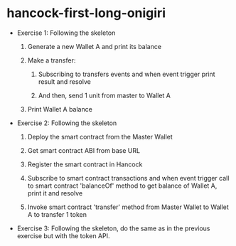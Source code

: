 # hancock-first-long-onigiri

* Exercise 1: Following the skeleton

   1. Generate a new Wallet A and print its balance
   
   2. Make a transfer:
      
      1. Subscribing to transfers events and when event trigger print result and resolve  
    
      3. And then, send 1 unit from master to Wallet A
   
   4. Print Wallet A balance
   
* Exercise 2: Following the skeleton
  
  1. Deploy the smart contract from the Master Wallet
  
  2. Get smart contract ABI from base URL
  
  3. Register the smart contract in Hancock
  
  4. Subscribe to smart contract transactions and when event trigger call to smart contract 'balanceOf' method to get balance of Wallet A, print it and resolve
  
  5. Invoke smart contract 'transfer' method from Master Wallet to Wallet A to transfer 1 token

* Exercise 3: Following the skeleton, do the same as in the previous exercise but with the token API.

